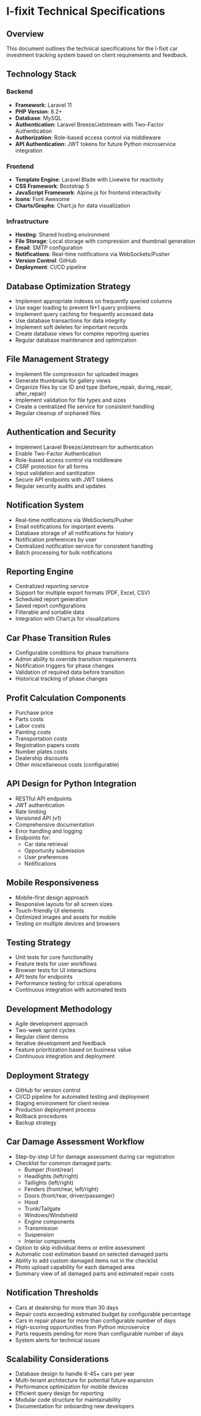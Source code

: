 # I-fixit Technical Specifications

## Overview
This document outlines the technical specifications for the I-fixit car investment tracking system based on client requirements and feedback.

## Technology Stack

### Backend
- **Framework**: Laravel 11
- **PHP Version**: 8.2+
- **Database**: MySQL
- **Authentication**: Laravel Breeze/Jetstream with Two-Factor Authentication
- **Authorization**: Role-based access control via middleware
- **API Authentication**: JWT tokens for future Python microservice integration

### Frontend
- **Template Engine**: Laravel Blade with Livewire for reactivity
- **CSS Framework**: Bootstrap 5
- **JavaScript Framework**: Alpine.js for frontend interactivity
- **Icons**: Font Awesome
- **Charts/Graphs**: Chart.js for data visualization

### Infrastructure
- **Hosting**: Shared hosting environment
- **File Storage**: Local storage with compression and thumbnail generation
- **Email**: SMTP configuration
- **Notifications**: Real-time notifications via WebSockets/Pusher
- **Version Control**: GitHub
- **Deployment**: CI/CD pipeline

## Database Optimization Strategy
- Implement appropriate indexes on frequently queried columns
- Use eager loading to prevent N+1 query problems
- Implement query caching for frequently accessed data
- Use database transactions for data integrity
- Implement soft deletes for important records
- Create database views for complex reporting queries
- Regular database maintenance and optimization

## File Management Strategy
- Implement file compression for uploaded images
- Generate thumbnails for gallery views
- Organize files by car ID and type (before_repair, during_repair, after_repair)
- Implement validation for file types and sizes
- Create a centralized file service for consistent handling
- Regular cleanup of orphaned files

## Authentication and Security
- Implement Laravel Breeze/Jetstream for authentication
- Enable Two-Factor Authentication
- Role-based access control via middleware
- CSRF protection for all forms
- Input validation and sanitization
- Secure API endpoints with JWT tokens
- Regular security audits and updates

## Notification System
- Real-time notifications via WebSockets/Pusher
- Email notifications for important events
- Database storage of all notifications for history
- Notification preferences by user
- Centralized notification service for consistent handling
- Batch processing for bulk notifications

## Reporting Engine
- Centralized reporting service
- Support for multiple export formats (PDF, Excel, CSV)
- Scheduled report generation
- Saved report configurations
- Filterable and sortable data
- Integration with Chart.js for visualizations

## Car Phase Transition Rules
- Configurable conditions for phase transitions
- Admin ability to override transition requirements
- Notification triggers for phase changes
- Validation of required data before transition
- Historical tracking of phase changes

## Profit Calculation Components
- Purchase price
- Parts costs
- Labor costs
- Painting costs
- Transportation costs
- Registration papers costs
- Number plates costs
- Dealership discounts
- Other miscellaneous costs (configurable)

## API Design for Python Integration
- RESTful API endpoints
- JWT authentication
- Rate limiting
- Versioned API (v1)
- Comprehensive documentation
- Error handling and logging
- Endpoints for:
  - Car data retrieval
  - Opportunity submission
  - User preferences
  - Notifications

## Mobile Responsiveness
- Mobile-first design approach
- Responsive layouts for all screen sizes
- Touch-friendly UI elements
- Optimized images and assets for mobile
- Testing on multiple devices and browsers

## Testing Strategy
- Unit tests for core functionality
- Feature tests for user workflows
- Browser tests for UI interactions
- API tests for endpoints
- Performance testing for critical operations
- Continuous integration with automated tests

## Development Methodology
- Agile development approach
- Two-week sprint cycles
- Regular client demos
- Iterative development and feedback
- Feature prioritization based on business value
- Continuous integration and deployment

## Deployment Strategy
- GitHub for version control
- CI/CD pipeline for automated testing and deployment
- Staging environment for client review
- Production deployment process
- Rollback procedures
- Backup strategy

## Car Damage Assessment Workflow
- Step-by-step UI for damage assessment during car registration
- Checklist for common damaged parts:
  - Bumper (front/rear)
  - Headlights (left/right)
  - Taillights (left/right)
  - Fenders (front/rear, left/right)
  - Doors (front/rear, driver/passenger)
  - Hood
  - Trunk/Tailgate
  - Windows/Windshield
  - Engine components
  - Transmission
  - Suspension
  - Interior components
- Option to skip individual items or entire assessment
- Automatic cost estimation based on selected damaged parts
- Ability to add custom damaged items not in the checklist
- Photo upload capability for each damaged area
- Summary view of all damaged parts and estimated repair costs

## Notification Thresholds
- Cars at dealership for more than 30 days
- Repair costs exceeding estimated budget by configurable percentage
- Cars in repair phase for more than configurable number of days
- High-scoring opportunities from Python microservice
- Parts requests pending for more than configurable number of days
- System alerts for technical issues

## Scalability Considerations
- Database design to handle 6-45+ cars per year
- Multi-tenant architecture for potential future expansion
- Performance optimization for mobile devices
- Efficient query design for reporting
- Modular code structure for maintainability
- Documentation for onboarding new developers

